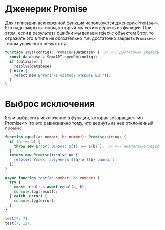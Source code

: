 # Дженерик Promise

Для типизации асинхронной функции используется дженерик `Promise<>`. Его надо закрыть типом, который мы хотим вернуть из функции. При этом, если в результате ошибки мы делаем reject с объектом Error, то отражать это в типе не обязательно, т.е. достаточно закрыть `Promise<>` типом успешного результата:

```typescript
function init(config): Promise<IDatabase> {  // <-- Достаточно указать тип "успеха".
  const database = SomeAPI.openDb(config);
  if (database) {
    resolve(database)
  } else {
    reject(new Error("Не удалось открыть БД."));
  }
}
```

# Выброс исключения

Если выбросить исключение в функции, которая возвращает тип Promise<>, то это равнозначно тому, что вернуть из нее отклоненный промис:

```typescript
function equal(a: number, b: number): Promise<string> {
  if (a !== b) {
    throw new Error(`Ошибка: ${a} !== ${b}`);  // <-- Аналогично reject'у промиса.
  }
  return new Promise(resolve => {
    resolve(`Успех: аргументы ${a} и ${b} равны.`);
  });
}

async function test(a: number, b: number) {
  try {
    const result = await equal(a, b);
    console.log(result);
  } catch (error) {
    console.log(error);
  }
}

test(7, 7);
test(7, 12);
```

